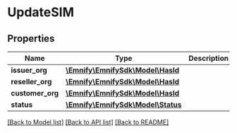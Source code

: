 # UpdateSIM

## Properties
Name | Type | Description | Notes
------------ | ------------- | ------------- | -------------
**issuer_org** | [**\Emnify\EmnifySdk\Model\HasId**](HasId.md) |  | 
**reseller_org** | [**\Emnify\EmnifySdk\Model\HasId**](HasId.md) |  | 
**customer_org** | [**\Emnify\EmnifySdk\Model\HasId**](HasId.md) |  | 
**status** | [**\Emnify\EmnifySdk\Model\Status**](Status.md) |  | 

[[Back to Model list]](../../README.md#documentation-for-models) [[Back to API list]](../../README.md#documentation-for-api-endpoints) [[Back to README]](../../README.md)

